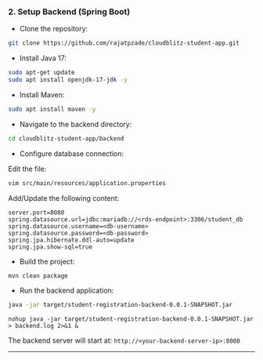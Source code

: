 ### 2. Setup Backend (Spring Boot)

- Clone the repository:

```bash
git clone https://github.com/rajatpzade/cloudblitz-student-app.git
```

- Install Java 17:

```bash
sudo apt-get update
sudo apt install openjdk-17-jdk -y
```

- Install Maven:

```bash
sudo apt install maven -y
```

- Navigate to the backend directory:

```bash
cd cloudblitz-student-app/backend
```

- Configure database connection:

Edit the file:

```bash
vim src/main/resources/application.properties
```

Add/Update the following content:

```properties
server.port=8080
spring.datasource.url=jdbc:mariadb://<rds-endpoint>:3306/student_db
spring.datasource.username=<db-username>
spring.datasource.password=<db-password>
spring.jpa.hibernate.ddl-auto=update
spring.jpa.show-sql=true
```

- Build the project:

```bash
mvn clean package
```

- Run the backend application:

```bash
java -jar target/student-registration-backend-0.0.1-SNAPSHOT.jar
```

```
nohup java -jar target/student-registration-backend-0.0.1-SNAPSHOT.jar > backend.log 2>&1 &
```

The backend server will start at:
`http://<your-backend-server-ip>:8080`

---

